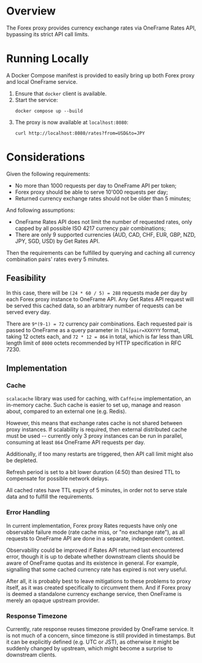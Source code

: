 # Overview

The Forex proxy provides currency exchange rates via OneFrame Rates API, bypassing its strict API call limits.

# Running Locally

A Docker Compose manifest is provided to easily bring up both Forex proxy and local OneFrame service.

1. Ensure that `docker` client is available.
2. Start the service:
   ```shell
   docker compose up --build
   ```
3. The proxy is now available at `localhost:8080`:
   ```shell
   curl http://localhost:8080/rates?from=USD&to=JPY
   ```

# Considerations

Given the following requirements:
* No more than 1000 requests per day to OneFrame API per token;
* Forex proxy should be able to serve 10'000 requests per day;
* Returned currency exchange rates should not be older than 5 minutes;

And following assumptions:
* OneFrame Rates API does not limit the number of requested rates, only capped by all possible ISO 4217 currency pair combinations;
* There are only 9 supported currencies (AUD, CAD, CHF, EUR, GBP, NZD, JPY, SGD, USD) by Get Rates API.

Then the requirements can be fulfilled by querying and caching all currency combination pairs' rates every 5 minutes.

## Feasibility

In this case, there will be `(24 * 60 / 5) = 288` requests made per day by each Forex proxy instance to OneFrame API.
Any Get Rates API request will be served this cached data, so an arbitrary number of requests can be served every day.

There are `9*(9-1) = 72` currency pair combinations.
Each requested pair is passed to OneFrame as a query parameter in `[?&]pair=XXXYYY` format, taking 12 octets each,
and `72 * 12 = 864` in total, which is far less than URL length limit of `8000` octets recommended by HTTP specification in RFC 7230.

## Implementation

### Cache

`scalacache` library was used for caching, with `Caffeine` implementation, an in-memory cache.
Such cache is easier to set up, manage and reason about, compared to an external one (e.g. Redis).

However, this means that exchange rates cache is not shared between proxy instances.
If scalability is required, then external distributed cache must be used --
currently only 3 proxy instances can be run in parallel, consuming at least `864` OneFrame API requests per day.

Additionally, if too many restarts are triggered, then API call limit might also be depleted.

Refresh period is set to a bit lower duration (4:50) than desired TTL to compensate for possible network delays.

All cached rates have TTL expiry of 5 minutes, in order not to serve stale data and to fulfill the requirements.

### Error Handling

In current implementation, Forex proxy Rates requests have only one observable failure mode (rate cache miss, or "no exchange rate"),
as all requests to OneFrame API are done in a separate, independent context.

Observability could be improved if Rates API returned last encountered error,
though it is up to debate whether downstream clients should be aware of OneFrame quotas and its existence in general.
For example, signalling that some cached currency rate has expired is not very useful.

After all, it is probably best to leave mitigations to these problems to proxy itself, as it was created specifically to circumvent them. 
And if Forex proxy is deemed a standalone currency exchange service, then OneFrame is merely an opaque upstream provider.

### Response Timezone

Currently, rate response reuses timezone provided by OneFrame service.
It is not much of a concern, since timezone is still provided in timestamps.
But it can be explicitly defined (e.g. UTC or JST), as otherwise it might be suddenly changed by upstream,
which might become a surprise to downstream clients.
